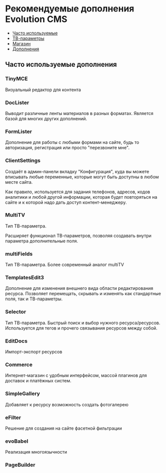 # Рекомендуемые дополнения Evolution CMS #

* [Часто используемые](#section1)
* [ТВ-параметры](#section2)
* [Магазин](#section3)
* [Дополнения](#section4)


## Часто используемые дополнения <a name="section1"></a> ##


### TinyMCE ###
Визуальный редактор для контента 

### DocLister ###
Выводит различные ленты материалов в разных форматах. Является базой для многих других дополнений.

### FormLister ###
Дополнение для работы с любыми формами на сайте, будь то авторизация, регистрация или просто "перезвоните мне".

### ClientSettings ###
Создаёт в админ-панели вкладку "Конфигурация", куда вы можете вписывать любые переменные, которые могут быть доступны в любом месте сайта.

Как правило, используется для задания телефонов, адресов, кодов аналитики и любой другой информации, которая будет повторяться на сайте и к которой надо дать доступ контент-менеджеру.

### MultiTV ###
Тип ТВ-параметра.

Расширяет функционал ТВ-параметров, позволяя создавать внутри параметра дополнительные поля.

### multiFields ###
Тип ТВ-параметра.
Более современный аналог multiTV

### TemplatesEdit3 ###
Дополнение для изменения внешнего вида области редактирования ресурса. Позволяет перемещать, скрывать и изменять как стандартные поля, так и ТВ-параметры.

### Selector ###
Тип ТВ-параметра.
Быстрый поиск и выбор нужного ресурса/ресурсов. Используется для тегов и прочего связывания ресурсов между собой.

### EditDocs ###
Импорт-экспорт ресурсов

### Commerce ###
Интернет-магазин с удобным интерфейсом, массой плагинов для доставок и платёжных систем.

### SimpleGallery ###
Добавляет к ресурсу возможность создать фотогалерею

### eFilter ###
Решение для создания на сайте фасетной фильтрации

### evoBabel ###
Реализация многоязычности


### PageBuilder ###






